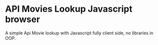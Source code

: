 # API Movies Lookup Javascript browser

A simple Api Movie lookup with Javascript fully client side, no libraries in OOP.
